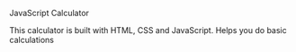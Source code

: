 JavaScript Calculator

This calculator is built with HTML, CSS and JavaScript. Helps you do basic calculations
